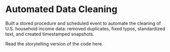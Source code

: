 # Automated Data Cleaning
Built a stored procedure and scheduled event to automate the cleaning of U.S. household income data: removed duplicates, fixed typos, standardized text, and created timestamped snapshots.

Read the storytelling version of the code here.
